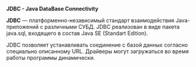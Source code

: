 **JDBC - Java DataBase Connectivity**

**JDBC** — платформенно-независимый стандарт взаимодействия Java-приложений с различными СУБД. JDBC реализован в виде пакета java.sql, входящего в состав Java SE (Standart Edition).

JDBC позволяет устанавливать соединение с базой данных согласно специально описанному URL. Драйверы могут загружаться во время работы программы динамически.
